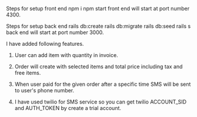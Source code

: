 Steps for setup front end
  npm i
  npm start
  front end will start at port number 4300.

Steps for setup back end
  rails db:create
  rails db:migrate
  rails db:seed
  rails s
  back end will start at port number 3000.

I have added following features.

1. User can add item with quantity in invoice.

2. Order will create with selected items and total price including tax and free items.

3. When user paid for the given order after a specific time SMS will be sent to user's phone number.

4. I have used twilio for SMS service so you can get twilio ACCOUNT_SID and AUTH_TOKEN by create a trial account.